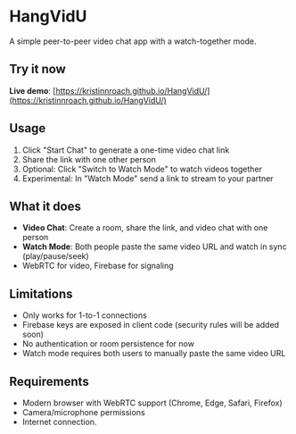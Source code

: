 # HangVidU

A simple peer-to-peer video chat app with a watch-together mode.

## Try it now

**Live demo**: [https://kristinnroach.github.io/HangVidU/](https://kristinnroach.github.io/HangVidU/)

## Usage

1. Click "Start Chat" to generate a one-time video chat link
2. Share the link with one other person
3. Optional: Click "Switch to Watch Mode" to watch videos together
4. Experimental: In "Watch Mode" send a link to stream to your partner

## What it does

- **Video Chat**: Create a room, share the link, and video chat with one person
- **Watch Mode**: Both people paste the same video URL and watch in sync (play/pause/seek)
- WebRTC for video, Firebase for signaling

## Limitations

- Only works for 1-to-1 connections
- Firebase keys are exposed in client code (security rules will be added soon)
- No authentication or room persistence for now
- Watch mode requires both users to manually paste the same video URL

## Requirements

- Modern browser with WebRTC support (Chrome, Edge, Safari, Firefox)
- Camera/microphone permissions
- Internet connection.
